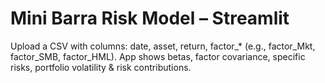# Mini Barra Risk Model – Streamlit
Upload a CSV with columns: date, asset, return, factor_* (e.g., factor_Mkt, factor_SMB, factor_HML).
App shows betas, factor covariance, specific risks, portfolio volatility & risk contributions.
